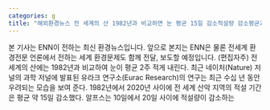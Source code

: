 ```yaml
---
categories: g
title: "해외환경뉴스 전 세계의 산 1982년과 비교하면 눈 평균 15일 감소적설량 감소평균과 일치"
---
```

본 기사는 ENN이 전하는 최신 환경뉴스입니다. 앞으로 본지는 ENN은 물론 전세계 환경전문 언론에서 전하는 세계 환경문제도 함께 전달, 보도할 예정입니다. (편집자주) 전 세계의 산에는 1982년과 비교하여 눈이 평균 2주 적게 내린다. 최근 네이처(Nature) 저널의 과학 저널에 발표된 유라크 연구소(Eurac Research)의 연구는 최근 수십 년 동안 우려되는 모습을 보여 준다. 1982년에서 2020년 사이에 전 세계 산악 지역의 적설 기간은 평균 약 15일 감소했다. 알프스는 10일에서 20일 사이에 적설량이 감소하는